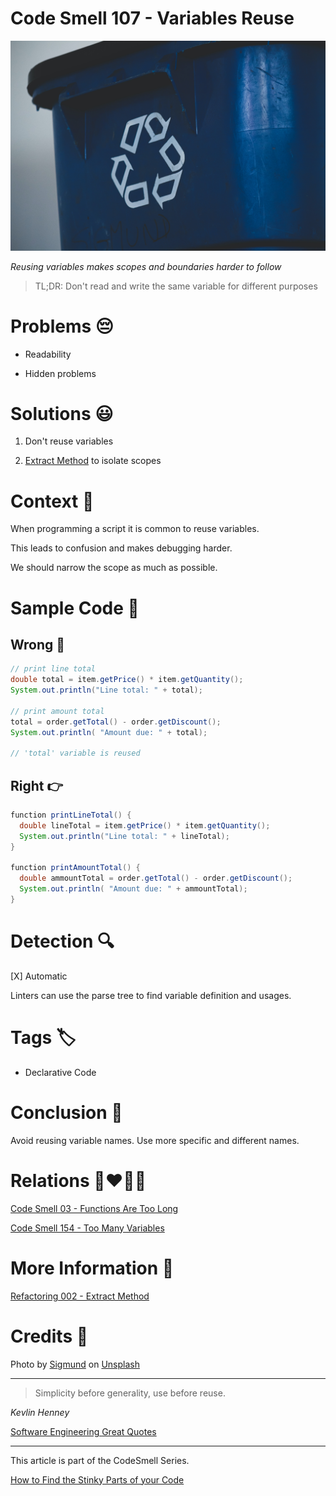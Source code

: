 # Code Smell 107 - Variables Reuse

![Code Smell 107 - Variables Reuse](Code%20Smell%20107%20-%20Variables%20Reuse.jpg)

*Reusing variables makes scopes and boundaries harder to follow*

> TL;DR: Don't read and write the same variable for different purposes

# Problems 😔 

- Readability

- Hidden problems

# Solutions 😃

1. Don't reuse variables

2. [Extract Method](https://github.com/mcsee/Software-Design-Articles/tree/main/Articles/Refactorings/Refactoring%20002%20-%20Extract%20Method/readme.md) to isolate scopes

# Context 💬

When programming a script it is common to reuse variables.

This leads to confusion and makes debugging harder.

We should narrow the scope as much as possible.

# Sample Code 📖

## Wrong 🚫

<!-- [Gist Url](https://gist.github.com/mcsee/88615884493c78d45a57be565964ae5b) -->

```java
// print line total
double total = item.getPrice() * item.getQuantity();
System.out.println("Line total: " + total);

// print amount total 
total = order.getTotal() - order.getDiscount();
System.out.println( "Amount due: " + total);

// 'total' variable is reused
```

## Right 👉

<!-- [Gist Url](https://gist.github.com/mcsee/9657946be3bcd5a81aebc12d4ef82d0b) -->

```java
function printLineTotal() {
  double lineTotal = item.getPrice() * item.getQuantity();
  System.out.println("Line total: " + lineTotal);
}

function printAmountTotal() {
  double ammountTotal = order.getTotal() - order.getDiscount();
  System.out.println( "Amount due: " + ammountTotal);
}
```

# Detection 🔍

[X] Automatic 

Linters can use the parse tree to find variable definition and usages.

# Tags 🏷️

- Declarative Code

# Conclusion 🏁

Avoid reusing variable names. Use more specific and different names.

# Relations 👩‍❤️‍💋‍👨

[Code Smell 03 - Functions Are Too Long](https://github.com/mcsee/Software-Design-Articles/tree/main/Articles/Code%20Smells/Code%20Smell%2003%20-%20Functions%20Are%20Too%20Long/readme.md)

[Code Smell 154 - Too Many Variables](https://github.com/mcsee/Software-Design-Articles/tree/main/Articles/Code%20Smells/Code%20Smell%20154%20-%20Too%20Many%20Variables/readme.md)

# More Information 📕

[Refactoring 002 - Extract Method](https://github.com/mcsee/Software-Design-Articles/tree/main/Articles/Refactorings/Refactoring%20002%20-%20Extract%20Method/readme.md)

# Credits 🙏

Photo by [Sigmund](https://unsplash.com/@sigmund) on [Unsplash](https://unsplash.com/s/photos/recycle)
  
* * *

> Simplicity before generality, use before reuse.

_Kevlin Henney_
 
[Software Engineering Great Quotes](https://github.com/mcsee/Software-Design-Articles/tree/main/Articles/Quotes/Software%20Engineering%20Great%20Quotes/readme.md)

* * *

This article is part of the CodeSmell Series.

[How to Find the Stinky Parts of your Code](https://github.com/mcsee/Software-Design-Articles/tree/main/Articles/Code%20Smells/How%20to%20Find%20the%20Stinky%20parts%20of%20your%20Code/readme.md)
